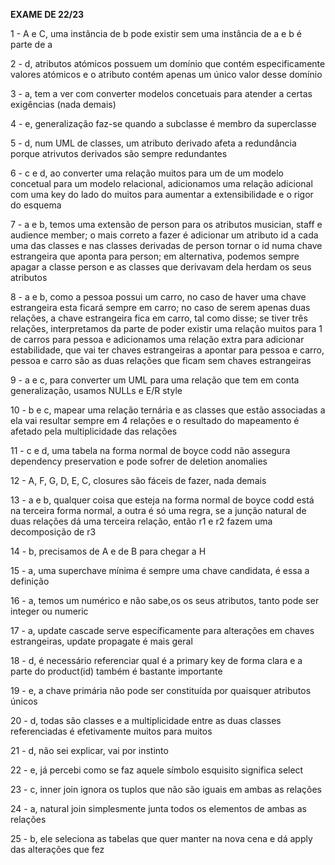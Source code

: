 
**EXAME DE 22/23**

1 - A e C, uma instância de b pode existir sem uma instância de a e b é parte de a

2 - d, atributos atómicos possuem um domínio que contém especificamente valores atómicos e o atributo contém apenas um único valor desse domínio

3 - a, tem a ver com converter modelos concetuais para atender a certas exigências (nada demais)

4 - e, generalização faz-se quando a subclasse é membro da superclasse

5 - d, num UML de classes, um atributo derivado afeta a redundância porque atrivutos derivados são sempre redundantes

6 - c e d, ao converter uma relação muitos para um de um modelo concetual para um modelo relacional, adicionamos uma relação adicional com uma key do lado do muitos para aumentar a extensibilidade e o rigor do esquema

7 - a e b, temos uma extensão de person para os atributos musician, staff e audience member; o mais correto a fazer 
é adicionar um atributo id a cada uma das classes e nas classes derivadas de person tornar o id numa chave estrangeira que aponta para person; em alternativa, podemos sempre apagar a classe person e as classes que derivavam dela herdam os seus atributos

8 - a e b, como a pessoa possui um carro, no caso de haver uma chave estrangeira esta ficará sempre em carro; no caso de serem apenas duas relações, a chave estrangeira fica em carro, tal como disse; se tiver três relações, interpretamos da parte de poder existir uma relação muitos para 1 de carros para pessoa e adicionamos uma relação extra para adicionar estabilidade, que vai ter chaves estrangeiras a apontar para pessoa e carro, pessoa e carro são as duas relações que ficam sem chaves estrangeiras

9 - a e c, para converter um UML para uma relação que tem em conta generalização, usamos NULLs e E/R style

10 - b e c, mapear uma relação ternária e as classes que estão associadas a ela vai resultar sempre em 4 relações e o resultado do mapeamento é afetado pela multiplicidade das relações

11 - c e d, uma tabela na forma normal de boyce codd não assegura dependency preservation e pode sofrer de deletion anomalies

12 - A, F, G, D, E, C, closures são fáceis de fazer, nada demais

13 - a e b, qualquer coisa que esteja na forma normal de boyce codd está na terceira forma normal, a outra é só uma regra, se a junção natural de duas relações dá uma terceira relação, então r1 e r2 fazem uma decomposição de r3

14 - b, precisamos de A e de B para chegar a H

15 - a, uma superchave mínima é sempre uma chave candidata, é essa a definição

16 - a, temos um numérico e não sabe,os os seus atributos, tanto pode ser integer ou numeric

17 - a, update cascade serve específicamente para alterações em chaves estrangeiras, update propagate é mais geral

18 - d, é necessário referenciar qual é a primary key de forma clara e a parte do product(id) também é bastante importante

19 - e, a chave primária não pode ser constituída por quaisquer atributos únicos

20 - d, todas são classes e a multiplicidade entre as duas classes referenciadas é efetivamente muitos para muitos

21 - d, não sei explicar, vai por instinto

22 - e, já percebi como se faz aquele símbolo esquisito significa select

23 - c, inner join ignora os tuplos que não são iguais em ambas as relações

24 - a, natural join simplesmente junta todos os elementos de ambas as relações

25 - b, ele seleciona as tabelas que quer manter na nova cena e dá apply das alterações que fez




